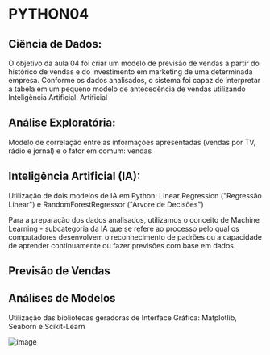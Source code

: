 # PYTHON04

## Ciência de Dados:

O objetivo da aula 04 foi criar um modelo de previsão de vendas a partir do histórico de vendas e do investimento em marketing de uma determinada empresa. Conforme os dados analisados, o sistema foi capaz de interpretar a tabela em um pequeno modelo de antecedência de vendas utilizando Inteligência Artificial.
Artificial

## Análise Exploratória:

Modelo de correlação entre as informações apresentadas (vendas por TV, rádio e jornal) e o fator em comum: vendas

## Inteligência Artificial (IA):

Utilização de dois modelos de IA em Python: Linear Regression ("Regressão Linear") e RandomForestRegressor ("Árvore de Decisões")

Para a preparação dos dados analisados, utilizamos o conceito de Machine Learning - subcategoria da IA que se refere ao processo pelo qual os computadores desenvolvem o reconhecimento de padrões ou a capacidade de aprender continuamente ou fazer previsões com base em dados.

## Previsão de Vendas
## Análises de Modelos

Utilização das bibliotecas geradoras de Interface Gráfica: Matplotlib, Seaborn e Scikit-Learn

![image](https://user-images.githubusercontent.com/102738385/182253633-cdfbff05-78b1-4958-8f56-fe5c0a44bbe1.png)
